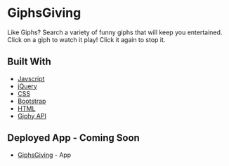 # GiphsGiving

Like Giphs? Search a variety of funny giphs that will keep you entertained. Click on a giph to watch it play! Click it again to stop it. 

## Built With 

- [Javscript](https://www.javascript.com/)
- [jQuery](https://jquery.com/)
- [CSS](https://developer.mozilla.org/en-US/docs/Web/CSS)
- [Bootstrap](https://getbootstrap.com/)
- [HTML](https://www.w3schools.com/html/)
- [Giphy API](https://giphy.com)

## Deployed App - Coming Soon
* [GiphsGiving](https://giphs-giving.herokuapp.com/) - App  
